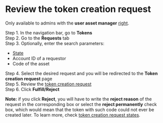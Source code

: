 # Review the token creation request

Only available to admins with the **user asset manager** [right](https://cryptofund.software/resources/product-guide/admins/admin-account-management/rights-of-admins-on-the-platform/).

Step 1. In the navigation bar, go to **Tokens**  
Step 2. Go to the **Requests** tab  
Step 3. Optionally, enter the search parameters:

* [State](https://cryptofund.software/resources/product-guide/admins/user-issued-tokens-admins/token-creation-request-states/)
* Account ID of a requestor
* Code of the asset

Step 4. Select the desired request and you will be redirected to the **Token creation request** page  
Step 5. Review the [token creation request](https://cryptofund.software/resources/product-guide/admins/user-issued-tokens-admins/token-creation-request/)  
Step 6. Click **Fulfill/Reject**

**Note:** if you click **Reject**, you will have to write the **reject reason** of the request in the corresponding box or select the **reject permanently** check box, which would mean that the token with such code could not ever be created later. To learn more, check [token creation request states](https://cryptofund.software/resources/product-guide/admins/user-issued-tokens-admins/token-creation-request-states/).

